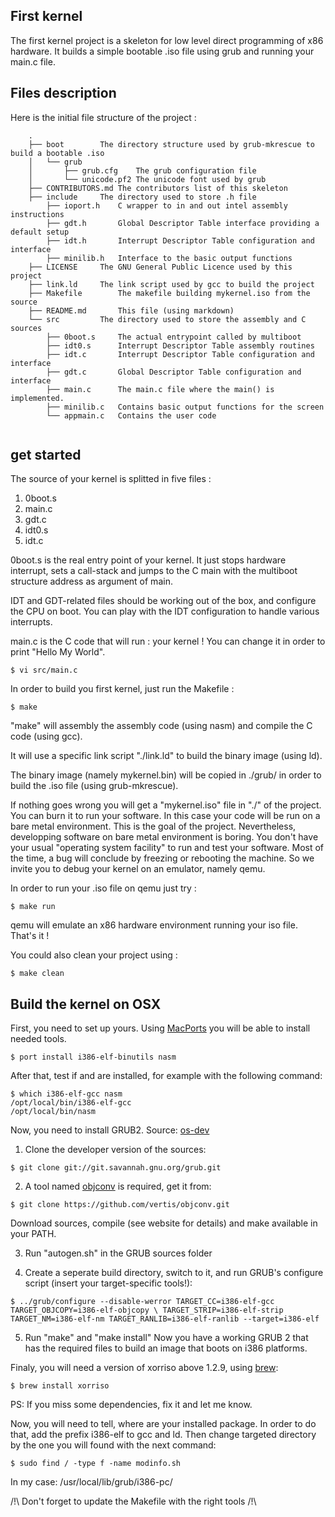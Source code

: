First kernel
------------

The first kernel project is a skeleton for low level direct programming of x86 hardware. 
It builds a simple bootable .iso file using grub and running your main.c file. 

## Files description
 
Here is the initial file structure of the project : 

```
	.
	├── boot		The directory structure used by grub-mkrescue to build a bootable .iso
	│   └── grub		
	│       ├── grub.cfg	The grub configuration file
	│       └── unicode.pf2	The unicode font used by grub
	├── CONTRIBUTORS.md	The contributors list of this skeleton
	├── include		The directory used to store .h file
	    ├── ioport.h	C wrapper to in and out intel assembly instructions 
	    ├── gdt.h		Global Descriptor Table interface providing a default setup
	    ├── idt.h		Interrupt Descriptor Table configuration and interface
		├── minilib.h   Interface to the basic output functions 
	├── LICENSE		The GNU General Public Licence used by this project
	├── link.ld		The link script used by gcc to build the project
	├── Makefile		The makefile building mykernel.iso from the source 
	├── README.md		This file (using markdown)
	└── src			The directory used to store the assembly and C sources
	    ├── 0boot.s		The actual entrypoint called by multiboot
	    ├── idt0.s		Interrupt Descriptor Table assembly routines
	    ├── idt.c		Interrupt Descriptor Table configuration and interface
	    ├── gdt.c		Global Descriptor Table configuration and interface
	    ├── main.c		The main.c file where the main() is implemented.
		├── minilib.c   Contains basic output functions for the screen
		└── appmain.c   Contains the user code
		
```

## get started

The source of your kernel is splitted in five files : 
1. 0boot.s 
2. main.c
4. gdt.c
5. idt0.s
6. idt.c

0boot.s is the real entry point of your kernel. It just stops hardware interrupt, sets a call-stack and
jumps to the C main with the multiboot structure address as argument of main.

IDT and GDT-related files should be working out of the box, and configure the CPU on boot. You can play
with the IDT configuration to handle various interrupts.

main.c is the C code that will run : your kernel ! You can change it in order to print "Hello My World".

	$ vi src/main.c   

In order to build you first kernel, just run the Makefile :

	$ make

"make" will assembly the assembly code (using nasm) and compile the C code (using gcc). 

It will use a specific link script "./link.ld" to build the binary image (using ld). 

The binary image (namely mykernel.bin) will be copied in ./grub/ in order to build the .iso file 
(using grub-mkrescue). 

If nothing goes wrong you will get a "mykernel.iso" file in "./" of the project. 
You can burn it to run your software. In this case your code will be run on a bare metal environment. 
This is the goal of the project. Nevertheless, developping software on bare metal environment is boring.
You don't have your usual "operating system facility" to run and test your software. 
Most of the time, a bug will conclude by freezing or rebooting the machine. So we invite you to debug your
kernel on an emulator, namely qemu.

In order to run your .iso file on qemu just try :

	$ make run

qemu will emulate an x86 hardware environment running your iso file. That's it ! 


You could also clean your project using :

	$ make clean

## Build the kernel on OSX

First, you need to set up yours. Using [MacPorts](https://www.macports.org/install.php) you will be able to install needed tools.

	$ port install i386-elf-binutils nasm


After that, test if and are installed, for example with the following command:

	$ which i386-elf-gcc nasm
	/opt/local/bin/i386-elf-gcc
	/opt/local/bin/nasm

Now, you need to install GRUB2. Source: [os-dev](http://wiki.osdev.org/GRUB_2#Installing_GRUB_2_on_OS_X)

1. Clone the developer version of the sources:

```
$ git clone git://git.savannah.gnu.org/grub.git
```
2. A tool named [objconv](https://github.com/vertis/objconv) is required, get it from:
```
$ git clone https://github.com/vertis/objconv.git
```
Download sources, compile (see website for details) and make available in your PATH.

3. Run "autogen.sh" in the GRUB sources folder 

4. Create a seperate build directory, switch to it, and run GRUB's configure script (insert your target-specific tools!): 
```
$ ../grub/configure --disable-werror TARGET_CC=i386-elf-gcc TARGET_OBJCOPY=i386-elf-objcopy \ TARGET_STRIP=i386-elf-strip TARGET_NM=i386-elf-nm TARGET_RANLIB=i386-elf-ranlib --target=i386-elf
```
5. Run "make" and "make install" 
Now you have a working GRUB 2 that has the required files to build an image that boots on i386 platforms. 

Finaly, you will need a version of xorriso above 1.2.9, using [brew](https://brew.sh/):

	$ brew install xorriso

PS: If you miss some dependencies, fix it and let me know.

Now, you will need to tell, where are your installed package. In order to do that, add the prefix i386-elf to gcc and ld. Then change targeted directory by the one you will found with the next command:

	$ sudo find / -type f -name modinfo.sh

In my case: /usr/local/lib/grub/i386-pc/

/!\ Don't forget to update the Makefile with the right tools /!\
